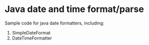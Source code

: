 # Java date and time format/parse
Sample code for java date formatters, including:
1. SimpleDateFormat
2. DateTimeFormatter
